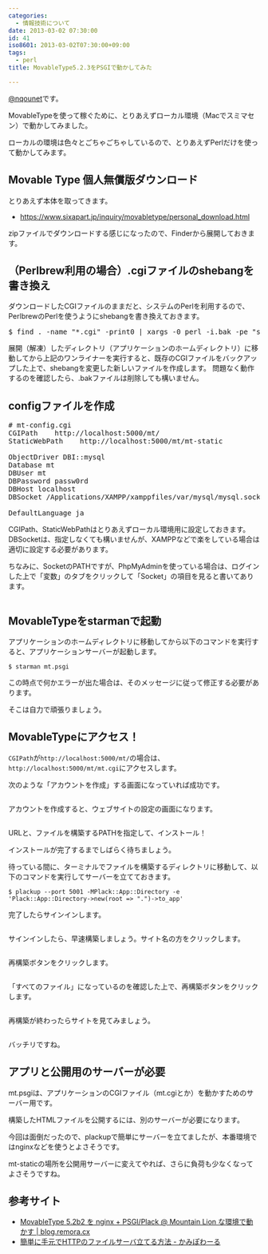 ```yaml
---
categories:
  - 情報技術について
date: 2013-03-02 07:30:00
id: 41
iso8601: 2013-03-02T07:30:00+09:00
tags:
  - perl
title: MovableType5.2.3をPSGIで動かしてみた

---
```


<p><a href="https://twitter.com/nqounet">@nqounet</a>です。</p>

<p>MovableTypeを使って稼ぐために、とりあえずローカル環境（Macでスミマセン）で動かしてみました。</p>

<p>ローカルの環境は色々とごちゃごちゃしているので、とりあえずPerlだけを使って動かしてみます。</p>

<h2>Movable Type 個人無償版ダウンロード</h2>

<p>とりあえず本体を取ってきます。</p>

<ul>
    <li><a href="https://www.sixapart.jp/inquiry/movabletype/personal_download.html">https://www.sixapart.jp/inquiry/movabletype/personal_download.html</a></li>
</ul>

<p>zipファイルでダウンロードする感じになったので、Finderから展開しておきます。</p>

<h2>（Perlbrew利用の場合）.cgiファイルのshebangを書き換え</h2>

<p>ダウンロードしたCGIファイルのままだと、システムのPerlを利用するので、PerlbrewのPerlを使うようにshebangを書き換えておきます。</p>

<pre class="lang:perl">
$ find . -name "*.cgi" -print0 | xargs -0 perl -i.bak -pe "s|^#\!/usr/bin/perl|#\!/usr/bin/env perl|"
</pre>

<p>展開（解凍）したディレクトリ（アプリケーションのホームディレクトリ）に移動してから上記のワンライナーを実行すると、既存のCGIファイルをバックアップした上で、shebangを変更した新しいファイルを作成します。 問題なく動作するのを確認したら、.bakファイルは削除しても構いません。</p>

<h2>configファイルを作成</h2>

<pre class="lang:perl">
# mt-config.cgi
CGIPath    http://localhost:5000/mt/
StaticWebPath    http://localhost:5000/mt/mt-static

ObjectDriver DBI::mysql
Database mt
DBUser mt
DBPassword passw0rd
DBHost localhost
DBSocket /Applications/XAMPP/xamppfiles/var/mysql/mysql.sock

DefaultLanguage ja
</pre>

<p>CGIPath、StaticWebPathはとりあえずローカル環境用に設定しておきます。 DBSocketは、指定しなくても構いませんが、XAMPPなどで楽をしている場合は適切に設定する必要があります。</p>

<p>ちなみに、SocketのPATHですが、PhpMyAdminを使っている場合は、ログインした上で「変数」のタブをクリックして「Socket」の項目を見ると書いてあります。</p>

<p><a href="http://2.bp.blogspot.com/-FDBmOTBCTng/UTBvRibUgWI/AAAAAAAAAag/DbLwg1kohrI/s1600/%25E3%2582%25B9%25E3%2582%25AF%25E3%2583%25AA%25E3%2583%25BC%25E3%2583%25B3%25E3%2582%25B7%25E3%2583%25A7%25E3%2583%2583%25E3%2583%2588_2013-02-28_17.05.00-2.png"><img src="http://2.bp.blogspot.com/-FDBmOTBCTng/UTBvRibUgWI/AAAAAAAAAag/DbLwg1kohrI/s320/%25E3%2582%25B9%25E3%2582%25AF%25E3%2583%25AA%25E3%2583%25BC%25E3%2583%25B3%25E3%2582%25B7%25E3%2583%25A7%25E3%2583%2583%25E3%2583%2588_2013-02-28_17.05.00-2.png" alt="" border="0" /></a></p>

<h2>MovableTypeをstarmanで起動</h2>

<p>アプリケーションのホームディレクトリに移動してから以下のコマンドを実行すると、アプリケーションサーバーが起動します。</p>

<pre><code>$ starman mt.psgi
</code></pre>

<p>この時点で何かエラーが出た場合は、そのメッセージに従って修正する必要があります。</p>

<p>そこは自力で頑張りましょう。</p>

<h2>MovableTypeにアクセス！</h2>

<p><code>CGIPath</code>が<code>http://localhost:5000/mt/</code>の場合は、<code>http://localhost:5000/mt/mt.cgi</code>にアクセスします。</p>

<p>次のような「アカウントを作成」する画面になっていれば成功です。</p>

<p><a href="http://2.bp.blogspot.com/-7y9JEL0EHrY/UTBv5r-fhlI/AAAAAAAAAao/-aRWYsT51L0/s1600/%25E3%2582%25A2%25E3%2582%25AB%25E3%2582%25A6%25E3%2583%25B3%25E3%2583%2588%25E3%2581%25AE%25E4%25BD%259C%25E6%2588%2590_-_Movable_Type_Pro.png"><img src="http://2.bp.blogspot.com/-7y9JEL0EHrY/UTBv5r-fhlI/AAAAAAAAAao/-aRWYsT51L0/s320/%25E3%2582%25A2%25E3%2582%25AB%25E3%2582%25A6%25E3%2583%25B3%25E3%2583%2588%25E3%2581%25AE%25E4%25BD%259C%25E6%2588%2590_-_Movable_Type_Pro.png" alt="" border="0" /></a></p>

<p>アカウントを作成すると、ウェブサイトの設定の画面になります。</p>

<p><a href="http://3.bp.blogspot.com/-AUzUWlkFamU/UTC-kzRnE2I/AAAAAAAAAbQ/3pH6Cqbm75A/s1600/%25E6%259C%2580%25E5%2588%259D%25E3%2581%25AE%25E3%2582%25A6%25E3%2582%25A7%25E3%2583%2595%25E3%2582%2599%25E3%2582%25B5%25E3%2582%25A4%25E3%2583%2588%25E3%2582%2592%25E4%25BD%259C%25E6%2588%2590_-_Movable_Type_Pro%25281%2529-2.png"><img src="http://3.bp.blogspot.com/-AUzUWlkFamU/UTC-kzRnE2I/AAAAAAAAAbQ/3pH6Cqbm75A/s320/%25E6%259C%2580%25E5%2588%259D%25E3%2581%25AE%25E3%2582%25A6%25E3%2582%25A7%25E3%2583%2595%25E3%2582%2599%25E3%2582%25B5%25E3%2582%25A4%25E3%2583%2588%25E3%2582%2592%25E4%25BD%259C%25E6%2588%2590_-_Movable_Type_Pro%25281%2529-2.png" alt="" border="0" /></a></p>

<p>URLと、ファイルを構築するPATHを指定して、インストール！</p>

<p>インストールが完了するまでしばらく待ちましょう。</p>

<p>待っている間に、ターミナルでファイルを構築するディレクトリに移動して、以下のコマンドを実行してサーバーを立てておきます。</p>

<pre><code>$ plackup --port 5001 -MPlack::App::Directory -e 'Plack::App::Directory-&gt;new(root =&gt; ".")-&gt;to_app'
</code></pre>

<p>完了したらサインインします。</p>

<p><a href="http://4.bp.blogspot.com/-qovQUy3dOA8/UTC-1JLzxaI/AAAAAAAAAbY/t3PlzupItPg/s1600/%25E3%2583%2586%25E3%2582%2599%25E3%2583%25BC%25E3%2582%25BF%25E3%2583%2598%25E3%2582%2599%25E3%2583%25BC%25E3%2582%25B9%25E3%2581%25AE%25E5%2588%259D%25E6%259C%259F%25E5%258C%2596%25E4%25B8%25AD%25EF%25BD%25A5%25EF%25BD%25A5%25EF%25BD%25A5_-_Movable_Type_Pro%25282%2529.png"><img src="http://4.bp.blogspot.com/-qovQUy3dOA8/UTC-1JLzxaI/AAAAAAAAAbY/t3PlzupItPg/s320/%25E3%2583%2586%25E3%2582%2599%25E3%2583%25BC%25E3%2582%25BF%25E3%2583%2598%25E3%2582%2599%25E3%2583%25BC%25E3%2582%25B9%25E3%2581%25AE%25E5%2588%259D%25E6%259C%259F%25E5%258C%2596%25E4%25B8%25AD%25EF%25BD%25A5%25EF%25BD%25A5%25EF%25BD%25A5_-_Movable_Type_Pro%25282%2529.png" alt="" border="0" /></a></p>

<p>サインインしたら、早速構築しましょう。サイト名の方をクリックします。</p>

<p><a href="http://2.bp.blogspot.com/-JIi9LfQuG9M/UTC_tqKsEDI/AAAAAAAAAbg/BJFi6LZOPXE/s1600/%25E3%2582%25BF%25E3%2582%2599%25E3%2583%2583%25E3%2582%25B7%25E3%2583%25A5%25E3%2583%259B%25E3%2582%2599%25E3%2583%25BC%25E3%2583%2588%25E3%2582%2599_-_Movable_Type_Pro%25281%2529-2.png"><img src="http://2.bp.blogspot.com/-JIi9LfQuG9M/UTC_tqKsEDI/AAAAAAAAAbg/BJFi6LZOPXE/s320/%25E3%2582%25BF%25E3%2582%2599%25E3%2583%2583%25E3%2582%25B7%25E3%2583%25A5%25E3%2583%259B%25E3%2582%2599%25E3%2583%25BC%25E3%2583%2588%25E3%2582%2599_-_Movable_Type_Pro%25281%2529-2.png" alt="" border="0" /></a></p>

<p>再構築ボタンをクリックします。</p>

<p><a href="http://4.bp.blogspot.com/-Oee2zmSDNVg/UTDAwzTjO3I/AAAAAAAAAbo/HHZ-1FQNfXI/s1600/%25E3%2582%25BF%25E3%2582%2599%25E3%2583%2583%25E3%2582%25B7%25E3%2583%25A5%25E3%2583%259B%25E3%2582%2599%25E3%2583%25BC%25E3%2583%2588%25E3%2582%2599_-_First_Website_-_Movable_Type_Pro-2.png"><img src="http://4.bp.blogspot.com/-Oee2zmSDNVg/UTDAwzTjO3I/AAAAAAAAAbo/HHZ-1FQNfXI/s320/%25E3%2582%25BF%25E3%2582%2599%25E3%2583%2583%25E3%2582%25B7%25E3%2583%25A5%25E3%2583%259B%25E3%2582%2599%25E3%2583%25BC%25E3%2583%2588%25E3%2582%2599_-_First_Website_-_Movable_Type_Pro-2.png" alt="" border="0" /></a></p>

<p>「すべてのファイル」になっているのを確認した上で、再構築ボタンをクリックします。</p>

<p><a href="http://1.bp.blogspot.com/-oZKaczwkxFc/UTDBPjTN0DI/AAAAAAAAAb4/XJFAUL99AoM/s1600/%25E3%2582%25B9%25E3%2582%25AF%25E3%2583%25AA%25E3%2583%25BC%25E3%2583%25B3%25E3%2582%25B7%25E3%2583%25A7%25E3%2583%2583%25E3%2583%2588_2013-03-01_23.49.46.png"><img src="http://1.bp.blogspot.com/-oZKaczwkxFc/UTDBPjTN0DI/AAAAAAAAAb4/XJFAUL99AoM/s320/%25E3%2582%25B9%25E3%2582%25AF%25E3%2583%25AA%25E3%2583%25BC%25E3%2583%25B3%25E3%2582%25B7%25E3%2583%25A7%25E3%2583%2583%25E3%2583%2588_2013-03-01_23.49.46.png" alt="" border="0" /></a></p>

<p>再構築が終わったらサイトを見てみましょう。</p>

<p><a href="http://1.bp.blogspot.com/-bfe70uw0LyE/UTDQs_cRhKI/AAAAAAAAAcI/9W4sMAkC7YM/s1600/First_Website%25282%2529-2.png"><img src="http://1.bp.blogspot.com/-bfe70uw0LyE/UTDQs_cRhKI/AAAAAAAAAcI/9W4sMAkC7YM/s320/First_Website%25282%2529-2.png" alt="" border="0" /></a></p>

<p>バッチリですね。</p>

<h2>アプリと公開用のサーバーが必要</h2>

<p>mt.psgiは、アプリケーションのCGIファイル（mt.cgiとか）を動かすためのサーバー用です。</p>

<p>構築したHTMLファイルを公開するには、別のサーバーが必要になります。</p>

<p>今回は面倒だったので、plackupで簡単にサーバーを立てましたが、本番環境ではnginxなどを使うとよさそうです。</p>

<p>mt-staticの場所を公開用サーバーに変えてやれば、さらに負荷も少なくなってよさそうですね。</p>

<h2>参考サイト</h2>

<ul>
    <li><a href="http://blog.remora.cx/2012/07/mt-beta-on-nginx-and-psgi-with-mac.html">MovableType 5.2b2 を nginx + PSGI/Plack @ Mountain Lion な環境で動かす | blog.remora.cx</a></li>
    <li><a href="http://blog.kamipo.net/entry/2013/02/20/122225">簡単に手元でHTTPのファイルサーバ立てる方法 - かみぽわーる</a></li>
</ul>
    	